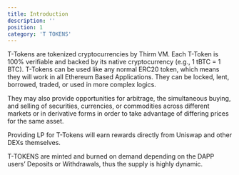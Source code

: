 ```yaml
---
title: Introduction
description: ''
position: 1
category: 'T TOKENS'
---
```


T-Tokens are tokenized cryptocurrencies by Thirm VM. Each T-Token is 100% verifiable and backed by its native cryptocurrency (e.g., 1 tBTC = 1 BTC). T-Tokens can be used like any normal ERC20 token, which means they will work in all Ethereum Based Applications. They can be locked, lent, borrowed, traded, or used in more complex logics.

They may also provide opportunities for arbitrage, the simultaneous buying, and selling of securities, currencies, or commodities across different markets or in derivative forms in order to take advantage of differing prices for the same asset.

Providing LP for T-Tokens will earn rewards directly from Uniswap and other DEXs themselves.

T-TOKENS are minted and burned on demand depending on the DAPP users’ Deposits or Withdrawals, thus the supply is highly dynamic.
